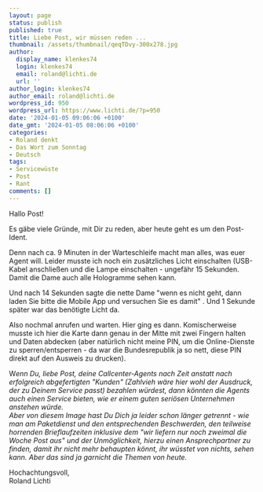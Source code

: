 ```yaml
---
layout: page
status: publish
published: true
title: Liebe Post, wir müssen reden ...
thumbnail: /assets/thumbnail/qeqTDvy-300x278.jpg
author:
  display_name: klenkes74
  login: klenkes74
  email: roland@lichti.de
  url: ''
author_login: klenkes74
author_email: roland@lichti.de
wordpress_id: 950
wordpress_url: https://www.lichti.de/?p=950
date: '2024-01-05 09:06:06 +0100'
date_gmt: '2024-01-05 08:06:06 +0100'
categories:
- Roland denkt
- Das Wort zum Sonntag
- Deutsch
tags:
- Servicewüste
- Post
- Rant
comments: []
---
```

<p>Hallo Post!</p>
<p>Es gäbe viele Gründe, mit Dir zu reden, aber heute geht es um den Post-Ident.</p>
<p>Denn nach ca. 9 Minuten in der Warteschleife macht man alles, was euer Agent will. Leider musste ich noch ein zusätzliches Licht einschalten (USB-Kabel anschließen und die Lampe einschalten - ungefähr 15 Sekunden. Damit die Dame auch alle Hologramme sehen kann.</p>
<p>Und nach 14 Sekunden sagte die nette Dame "wenn es nicht geht, dann laden Sie bitte die Mobile App und versuchen Sie es damit" . Und 1 Sekunde später war das benötigte Licht da.</p>
<p>Also nochmal anrufen und warten. Hier ging es dann. Komischerweise musste ich hier die Karte dann genau in der Mitte mit zwei Fingern halten und Daten abdecken (aber natürlich nicht meine PIN, um die Online-Dienste zu sperren/entsperren - da war die Bundesrepublik ja so nett, diese PIN direkt auf den Ausweis zu drucken).</p>
<p>W<em>enn Du, liebe Post, deine Callcenter-Agents nach Zeit anstatt nach erfolgreich abgefertigten "Kunden" (Zahlvieh wäre hier wohl der Ausdruck, der zu Deinem Service passt) bezahlen würdest, dann könnten die Agents auch einen Service bieten, wie er einem guten seriösen Unternehmen anstehen würde.</em><br />
<em>Aber von diesem Image hast Du Dich ja leider schon länger getrennt - wie man am Paketdienst und den entsprechenden Beschwerden, den teilweise horrenden Brieflaufzeiten inklusive dem "wir liefern nur noch zweimal die Woche Post aus" und der Unmöglichkeit, hierzu einen Ansprechpartner zu finden, damit ihr nicht mehr behaupten könnt, ihr wüsstet von nichts, sehen kann. Aber das sind ja garnicht die Themen von heute.</em></p>
<p>Hochachtungsvoll,<br />
Roland Lichti</p>
